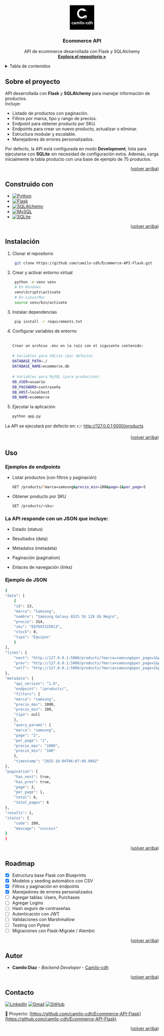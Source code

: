 <a id="readme-top"></a>
<!-- PROJECT LOGO -->
<br />
<div align="center">
  <a href="https://github.com/camilo-cdh/Ecommerce-API-Flask">
    <img src="images/logo.png" alt="Logo" width="80" height="80">
  </a>

  <h3 align="center">Ecommerce API</h3>

  <p align="center">
    API de ecommerce desarrollada con Flask y SQLAlchemy
    <br />
    <a href="https://github.com/camilo-cdh/Ecommerce-API-Flask"><strong>Explora el repositorio »</strong></a>
    <br />
  </p>
</div>



<!-- TABLE OF CONTENTS -->
<details>
  <summary>Tabla de contenidos</summary>
  <ol>
    <li><a href="#sobre-el-proyecto">Sobre el proyecto</a></li>
    <li><a href="#construido-con">Construido con</a></li>
    <li><a href="#instalación">Instalación</a></li> 
    <li><a href="#uso">Uso</a></li>
    <li><a href="#roadmap">Roadmap</a></li>
    <li><a href="#autor">Autor</a></li>
    <li><a href="#contacto">Contacto</a></li>
  </ol>
</details>


<!-- ABOUT THE PROJECT -->
## Sobre el proyecto

API desarrollada con **Flask** y **SQLAlchemy** para manejar información de productos.  
Incluye:
- Listado de productos con paginación.
- Filtros por marca, tipo y rango de precios.
- Endpoint para obtener producto por SKU.
- Endpoints para crear un nuevo producto, actualizar o eliminar.
- Estructura modular y escalable.
- Manejadores de errores personalizados.

Por defecto, la API está configurada en modo **Development**, lista para ejecutarse con **SQLite** sin necesidad de configuración extra. Además, carga inicialmente la tabla producto con una base de ejemplo de 75 productos.

<p align="right">(<a href="#readme-top">volver arriba</a>)</p>


## Construido con

* [![Python][Python]][Python-url]
* [![Flask][Flask]][Flask-url]
* [![SQLAlchemy][SQLAlchemy]][SQLAlchemy-url]
* [![MySQL][MySQL]][MySQL-url]
* [![SQLite][SQLite]][SQLite-url]

<p align="right">(<a href="#readme-top">volver arriba</a>)</p>


<!-- Installation -->
## Instalación

1. Clonar el repositorio
   ```sh
    git clone https://github.com/camilo-cdh/Ecommerce-API-Flask.git
   ```
2. Crear y activar entorno virtual
   ```sh
    python -m venv venv
    # En Windows
    venv\Scripts\activate
    # En Linux/Mac
    source venv/bin/activate
    ```

3. Instalar dependencias
   ```sh
    pip install -r requirements.txt
    ```

4. Configurar variables de entorno
    ```sh

    Crear un archivo .env en la raíz con el siguiente contenido:

    # Variables para SQLite (por defecto)
    DATABASE_PATH=./
    DATABASE_NAME=ecommerce.db
    
    # Variables para MySQL (para producción)
    DB_USER=usuario
    DB_PASSWORD=contraseña
    DB_HOST=localhost
    DB_NAME=ecommerce
    ```

5. Ejecutar la aplicación
    ```sh
    python app.py
    ```

La API se ejecutará por defecto en:
👉 http://127.0.0.1:5000/products

<p align="right">(<a href="#readme-top">volver arriba</a>)</p>


<!-- USAGE EXAMPLES -->
## Uso

### Ejemplos de endpoints

* Listar productos (con filtros y paginación)
    ```sh
    GET /products/?marca=samsung&precio_min=100&page=1&per_page=5
    ```

* Obtener producto por SKU
    ```sh
    GET /products/<sku>
    ```

### La API responde con un JSON que incluye:

* Estado (status)

* Resultados (data)

* Metadatos (metadata)

* Paginación (pagination)

* Enlaces de navegación (links)

### Ejemplo de JSON
```sh
{
"data": [
    {
    "id": 13,
    "marca": "Samsung",
    "nombre": "Samsung Galaxy A52S 5G 128 Gb Negro",
    "precio": 314,
    "sku": "EQ7642325013",
    "stock": 8,
    "tipo": "Equipos"
    }
],
"links": {
    "next": "http://127.0.0.1:5000/products/?marca=samsung&per_page=1&precio_min=100&precio_max=1000&page=3",
    "prev": "http://127.0.0.1:5000/products/?marca=samsung&per_page=1&precio_min=100&precio_max=1000&page=1",
    "self": "http://127.0.0.1:5000/products/?marca=samsung&per_page=1&precio_min=100&precio_max=1000&page=2"
},
"metadata": {
    "api_version": "1.0",
    "endpoint": "/products/",
    "filters": {
    "marca": "samsung",
    "precio_max": 1000,
    "precio_min": 100,
    "tipo": null
    },
    "query_params": {
    "marca": "samsung",
    "page": "2",
    "per_page": "1",
    "precio_max": "1000",
    "precio_min": "100"
    },
    "timestamp": "2025-10-04T06:07:40.966Z"
},
"pagination": {
    "has_next": true,
    "has_prev": true,
    "page": 2,
    "per_page": 1,
    "total": 6,
    "total_pages": 6
},
"results": 1,
"status": {
    "code": 200,
    "message": "success"
}
}
```

<p align="right">(<a href="#readme-top">volver arriba</a>)</p>


<!-- ROADMAP -->
## Roadmap

- [x] Estructura base Flask con Blueprints
- [x] Modelos y seeding automático con CSV
- [x] Filtros y paginación en endpoints
- [x] Manejadores de errores personalizados
- [ ] Agregar tablas: Users, Purchases
- [ ] Agregar Logins
- [ ] Hash seguro de contraseñas
- [ ] Autenticación con JWT
- [ ] Validaciones con Marshmallow
- [ ] Testing con Pytest
- [ ] Migraciones con Flask-Migrate / Alembic

<p align="right">(<a href="#readme-top">volver arriba</a>)</p>

<!-- AUTHORS -->
## Autor

* **Camilo Diaz** - *Backend Developer* - [Camilo-cdh](https://github.com/camilo-cdh/)

<p align="right">(<a href="#readme-top">volver arriba</a>)</p>

<!-- CONTACT -->
## Contacto

[![LinkedIn][linkedin-shield]][linkedin-url]
[![Gmail][gmail-shield]][gmail-url]
[![GitHub][github-shield]][github-url]

🔗 Proyecto: [https://github.com/camilo-cdh/Ecommerce-API-Flask](https://github.com/camilo-cdh/Ecommerce-API-Flask)

<p align="right">(<a href="#readme-top">volver arriba</a>)</p>


<!-- MARKDOWN LINKS & IMAGES -->

[Python]: https://img.shields.io/badge/Python-FFD43B?style=for-the-badge&logo=python&logoColor=blue
[Python-url]: https://www.python.org/
[Flask]: https://img.shields.io/badge/Flask-000000?style=for-the-badge&logo=flask&logoColor=white
[Flask-url]: https://flask.palletsprojects.com/en/stable/
[MySQL]: https://img.shields.io/badge/MySQL-005C84?style=for-the-badge&logo=mysql&logoColor=white
[MySQL-url]: https://www.mysql.com/
[SQLite]: https://img.shields.io/badge/Sqlite-003B57?style=for-the-badge&logo=sqlite&logoColor=white
[SQLite-url]: https://sqlite.org/
[SQLAlchemy]: https://img.shields.io/badge/sqlalchemy-778877?style=for-the-badge&logo=sqlalchemy&logoColor=white
[SQLAlchemy-url]: https://www.sqlalchemy.org/
[linkedin-shield]: https://img.shields.io/badge/LinkedIn-0A66C2?style=for-the-badge&logo=linkedin&logoColor=white
[linkedin-url]: https://www.linkedin.com/in/camilo-diaz-huenchuman/
[gmail-shield]: https://img.shields.io/badge/Gmail-D14836?style=for-the-badge&logo=gmail&logoColor=white
[gmail-url]: mailto:camilo.cdh.dev@gmail.com
[github-shield]: https://img.shields.io/badge/GitHub-100000?style=for-the-badge&logo=github&logoColor=white
[github-url]: https://github.com/camilo-cdh



